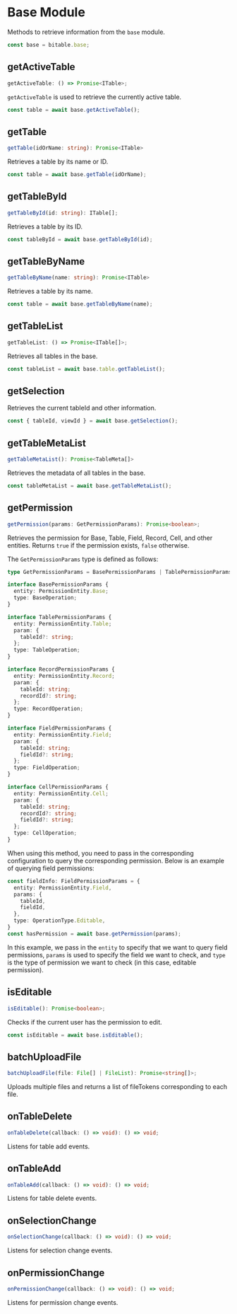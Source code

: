 # Base Module
Methods to retrieve information from the `base` module.

```typescript
const base = bitable.base;
```

## getActiveTable
```typescript
getActiveTable: () => Promise<ITable>;
```
`getActiveTable` is used to retrieve the currently active table.
```typescript
const table = await base.getActiveTable();
```

## getTable
```typescript
getTable(idOrName: string): Promise<ITable>
```
Retrieves a table by its name or ID.
```typescript
const table = await base.getTable(idOrName);
```

## getTableById
```typescript
getTableById(id: string): ITable[];
```
Retrieves a table by its ID.
```typescript
const tableById = await base.getTableById(id);
```

## getTableByName
```typescript
getTableByName(name: string): Promise<ITable>
```
Retrieves a table by its name.
```typescript
const table = await base.getTableByName(name);
```

## getTableList
```typescript
getTableList: () => Promise<ITable[]>;
```
Retrieves all tables in the base.
```typescript
const tableList = await base.table.getTableList();
```

## getSelection
Retrieves the current tableId and other information.
```typescript
const { tableId, viewId } = await base.getSelection();
```

## getTableMetaList
```typescript
getTableMetaList(): Promise<TableMeta[]>
```
Retrieves the metadata of all tables in the base.
```typescript
const tableMetaList = await base.getTableMetaList();
```

## getPermission
```typescript
getPermission(params: GetPermissionParams): Promise<boolean>;
```
Retrieves the permission for Base, Table, Field, Record, Cell, and other entities. Returns `true` if the permission exists, `false` otherwise.

The `GetPermissionParams` type is defined as follows:
```typescript
type GetPermissionParams = BasePermissionParams | TablePermissionParams | RecordPermissionParams | FieldPermissionParams | CellPermissionParams;

interface BasePermissionParams {
  entity: PermissionEntity.Base;
  type: BaseOperation;
}

interface TablePermissionParams {
  entity: PermissionEntity.Table;
  param: {
    tableId?: string;
  };
  type: TableOperation;
}

interface RecordPermissionParams {
  entity: PermissionEntity.Record;
  param: {
    tableId: string;
    recordId?: string;
  };
  type: RecordOperation;
}

interface FieldPermissionParams {
  entity: PermissionEntity.Field;
  param: {
    tableId: string;
    fieldId?: string;
  };
  type: FieldOperation;
}

interface CellPermissionParams {
  entity: PermissionEntity.Cell;
  param: {
    tableId: string;
    recordId?: string;
    fieldId?: string;
  };
  type: CellOperation;
}
```
When using this method, you need to pass in the corresponding configuration to query the corresponding permission. Below is an example of querying field permissions:

```typescript
const fieldInfo: FieldPermissionParams = {
  entity: PermissionEntity.Field,
  params: {
    tableId,
    fieldId,
  },
  type: OperationType.Editable,
}
const hasPermission = await base.getPermission(params);
```
In this example, we pass in the `entity` to specify that we want to query field permissions, `params` is used to specify the field we want to check, and `type` is the type of permission we want to check (in this case, editable permission).

## isEditable
```typescript
isEditable(): Promise<boolean>;
```
Checks if the current user has the permission to edit.
```typescript
const isEditable = await base.isEditable();
```

## batchUploadFile
```typescript
batchUploadFile(file: File[] | FileList): Promise<string[]>;
```
Uploads multiple files and returns a list of fileTokens corresponding to each file.

## onTableDelete
```typescript
onTableDelete(callback: () => void): () => void;
```
Listens for table add events.

## onTableAdd
```typescript
onTableAdd(callback: () => void): () => void;
```
Listens for table delete events.

## onSelectionChange
```typescript
onSelectionChange(callback: () => void): () => void;
```
Listens for selection change events.

## onPermissionChange
```typescript
onPermissionChange(callback: () => void): () => void;
```
Listens for permission change events.
